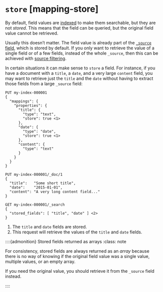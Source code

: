 # `store` [mapping-store]

By default, field values are [indexed](mapping-index.md) to make them searchable, but they are not *stored*. This means that the field can be queried, but the original field value cannot be retrieved.

Usually this doesn’t matter. The field value is already part of the [`_source` field](mapping-source-field.md), which is stored by default. If you only want to retrieve the value of a single field or of a few fields, instead of the whole `_source`, then this can be achieved with [source filtering](search-fields.md#source-filtering).

In certain situations it can make sense to `store` a field. For instance, if you have a document with a `title`, a `date`, and a very large `content` field, you may want to retrieve just the `title` and the `date` without having to extract those fields from a large `_source` field:

```console
PUT my-index-000001
{
  "mappings": {
    "properties": {
      "title": {
        "type": "text",
        "store": true <1>
      },
      "date": {
        "type": "date",
        "store": true <1>
      },
      "content": {
        "type": "text"
      }
    }
  }
}

PUT my-index-000001/_doc/1
{
  "title":   "Some short title",
  "date":    "2015-01-01",
  "content": "A very long content field..."
}

GET my-index-000001/_search
{
  "stored_fields": [ "title", "date" ] <2>
}
```

1. The `title` and `date` fields are stored.
2. This request will retrieve the values of the `title` and `date` fields.


::::{admonition} Stored fields returned as arrays
:class: note

For consistency, stored fields are always returned as an *array* because there is no way of knowing if the original field value was a single value, multiple values, or an empty array.

If you need the original value, you should retrieve it from the `_source` field instead.

::::


